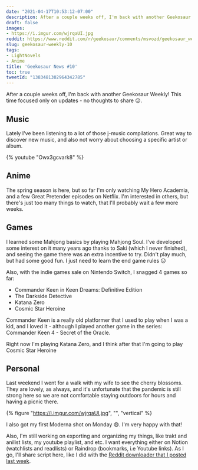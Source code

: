 ```yaml
---
date: "2021-04-17T10:53:12-07:00"
description: After a couple weeks off, I'm back with another Geekosaur Weekly!
draft: false
images:
- https://i.imgur.com/wjrqaUI.jpg
reddit: https://www.reddit.com/r/geekosaur/comments/msvozd/geekosaur_weekly_10/
slug: geekosaur-weekly-10
tags:
- LightNovels
- Anime
title: 'Geekosaur News #10'
toc: true
tweetId: "1383481302964342785"
---
```


After a couple weeks off, I'm back with another Geekosaur Weekly! This time focused only on updates - no thoughts to share 😕.

## Music

Lately I've been listening to a lot of those j-music compilations. Great way to discover new music, and also not worry about choosing a specific artist or album.

{% youtube "Owx3gcvark8" %}

<!--more-->

## Anime

The spring season is here, but so far I'm only watching My Hero Academia, and a few Great Pretender episodes on Netflix. I'm interested in others, but there's just too many things to watch, that I'll probably wait a few more weeks.

## Games

I learned some Mahjong basics by playing Mahjong Soul. I've developed some interest on it many years ago thanks to Saki (which I never finished), and seeing the game there was an extra incentive to try. Didn't play much, but had some good fun. I just need to learn the end game rules 😕

Also, with the indie games sale on Nintendo Switch, I snagged 4 games so far:

- Commander Keen in Keen Dreams: Definitive Edition
- The Darkside Detective
- Katana Zero
- Cosmic Star Heroine

Commander Keen is a really old platformer that I used to play when I was a kid, and I loved it - although I played another game in the series: Commander Keen 4 - Secret of the Oracle.

Right now I'm playing Katana Zero, and I think after that I'm going to play Cosmic Star Heroine

## Personal

Last weekend I went for a walk with my wife to see the cherry blossoms. They are lovely, as always, and it's unfortunate that the pandemic is still strong here so we are not comfortable staying outdoors for hours and having a picnic there.

{% figure "https://i.imgur.com/wjrqaUI.jpg", "", "vertical" %}

I also got my first Moderna shot on Monday 😄. I'm very happy with that!

Also, I'm still working on exporting and organizing my things, like trakt and anilist lists, my youtube playlist, and etc. I want everything either on Notion (watchlists and readlists) or Raindrop (bookmarks, i.e Youtube links). As I go, I'll share script here, like I did with the [Reddit downloader that I posted last week](https://geekosaur.com/post/automating_downloading_reddit_images/).
